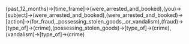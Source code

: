 (past_12_months)->[time_frame]->(were_arrested_and_booked),(you)->[subject]->(were_arrested_and_booked),(were_arrested_and_booked)->[action]->(for_fraud,_possessing_stolen_goods,_or_vandalism),(fraud)->[type_of]->(crime),(possessing_stolen_goods)->[type_of]->(crime),(vandalism)->[type_of]->(crime)